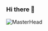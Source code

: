 ### Hi there 👋
![MasterHead](https://mir-s3-cdn-cf.behance.net/19846be73b3580b12193220d69b5fb76/d6eeb8ba-8efc-402e-8cf8-1a2ee254998d_rwc_0x65x1900x412x1900.jpg)

<!--
**gatoapatico/gatoapatico** is a ✨ _special_ ✨ repository because its `README.md` (this file) appears on your GitHub profile.

Here are some ideas to get you started:

- 🔭 I’m currently working on ...
- 🌱 I’m currently learning ...
- 👯 I’m looking to collaborate on ...
- 🤔 I’m looking for help with ...
- 💬 Ask me about ...
- 📫 How to reach me: ...
- 😄 Pronouns: ...
- ⚡ Fun fact: ...
-->
